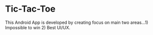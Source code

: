 # Tic-Tac-Toe
This Android App is developed by creating focus on main two areas...1) Impossible to win 2) Best UI/UX.
